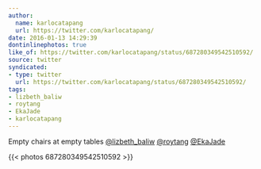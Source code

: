 ```yaml
---
author:
  name: karlocatapang
  url: https://twitter.com/karlocatapang/
date: 2016-01-13 14:29:39
dontinlinephotos: true
like_of: https://twitter.com/karlocatapang/status/687280349542510592/
source: twitter
syndicated:
- type: twitter
  url: https://twitter.com/karlocatapang/status/687280349542510592/
tags:
- lizbeth_baliw
- roytang
- EkaJade
- karlocatapang
---
```


Empty chairs at empty tables [@lizbeth_baliw](https://twitter.com/lizbeth_baliw/) [@roytang](https://twitter.com/roytang/) [@EkaJade](https://twitter.com/EkaJade/) 

{{< photos 687280349542510592 >}}